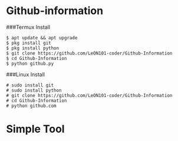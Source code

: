 # Github-information

###Termux Install
```
$ apt update && apt upgrade
$ pkg install git
$ pkg install python
$ git clone https://github.com/LeON101-coder/Github-Information
$ cd Github-Information
$ python github.py
```
###Linux Install
```
# sudo install git
# sudo install python
# git clone https://github.com/LeON101-coder/Github-Information
# cd Github-Information
# python github.com
```


# Simple Tool
